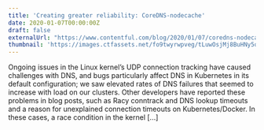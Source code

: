 ```yaml
---
title: 'Creating greater reliability: CoreDNS-nodecache'
date: 2020-01-07T00:00:00Z
draft: false
externalUrl: "https://www.contentful.com/blog/2020/01/07/coredns-nodecache-blog/"
thumbnail: 'https://images.ctfassets.net/fo9twyrwpveg/tLuwOsjMj8BuHNy5qW44u/bbecfbabb15edec3f95e4ee559d53573/BLOG_Creating_stability-01.png?fm=webp&q=90&w=260'
---
```


Ongoing issues in the Linux kernel’s UDP connection tracking have caused challenges with DNS, and bugs
particularly affect DNS in Kubernetes in its default configuration; we saw elevated rates of DNS failures
that seemed to increase with load on our clusters. Other developers have reported these problems in blog
posts, such as Racy conntrack and DNS lookup timeouts and a reason for unexplained connection timeouts on
Kubernetes/Docker. In these cases, a race condition in the kernel [...]